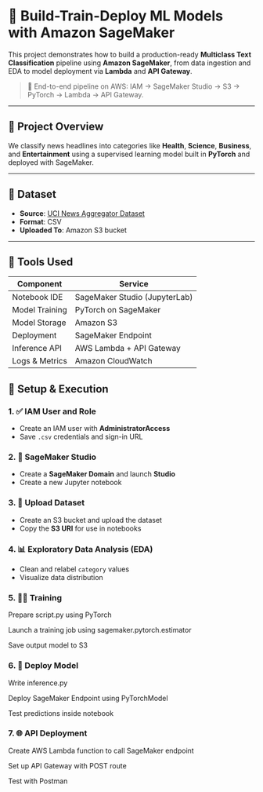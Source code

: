 # 🧠 Build-Train-Deploy ML Models with Amazon SageMaker

This project demonstrates how to build a production-ready **Multiclass Text Classification** pipeline using **Amazon SageMaker**, from data ingestion and EDA to model deployment via **Lambda** and **API Gateway**.

> 🚀 End-to-end pipeline on AWS: IAM → SageMaker Studio → S3 → PyTorch → Lambda → API Gateway.

---

## 📌 Project Overview

We classify news headlines into categories like **Health**, **Science**, **Business**, and **Entertainment** using a supervised learning model built in **PyTorch** and deployed with SageMaker.

---

## 📁 Dataset

- **Source**: [UCI News Aggregator Dataset](https://archive.ics.uci.edu/dataset/359/news+aggregator)
- **Format**: CSV
- **Uploaded To**: Amazon S3 bucket

---

## 🧰 Tools Used

| Component        | Service                  |
|------------------|---------------------------|
| Notebook IDE     | SageMaker Studio (JupyterLab) |
| Model Training   | PyTorch on SageMaker      |
| Model Storage    | Amazon S3                 |
| Deployment       | SageMaker Endpoint        |
| Inference API    | AWS Lambda + API Gateway  |
| Logs & Metrics   | Amazon CloudWatch         |


## 🧪 Setup & Execution

### 1. ✅ IAM User and Role

- Create an IAM user with **AdministratorAccess**
- Save `.csv` credentials and sign-in URL

### 2. 🧠 SageMaker Studio

- Create a **SageMaker Domain** and launch **Studio**
- Create a new Jupyter notebook

### 3. 📂 Upload Dataset

- Create an S3 bucket and upload the dataset
- Copy the **S3 URI** for use in notebooks

### 4. 📊 Exploratory Data Analysis (EDA)

- Clean and relabel `category` values
- Visualize data distribution


### 5. 🏋️‍♀️ Training
Prepare script.py using PyTorch

Launch a training job using sagemaker.pytorch.estimator

Save output model to S3

### 6. 🚀 Deploy Model
Write inference.py

Deploy SageMaker Endpoint using PyTorchModel

Test predictions inside notebook

### 7. 🌐 API Deployment
Create AWS Lambda function to call SageMaker endpoint

Set up API Gateway with POST route

Test with Postman

